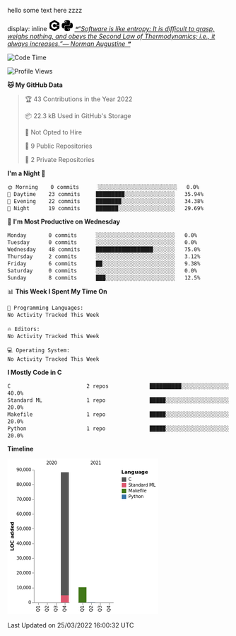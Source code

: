 hello some text here zzzz

<t>
 display: inline
<img width="5%" height="5%" src="https://github.com/SHARKKK7/SHARKKK7/blob/main/src/cplusplus.svg">
<img width="5%" height="5%" src="https://github.com/SHARKKK7/SHARKKK7/blob/main/src/python.svg">
</t>

<a href='https://github.com/marketplace/actions/quote-readme'>
<!--STARTS_HERE_QUOTE_README-->
<i>❝“Software is like entropy: It is difficult to grasp, weighs nothing, and obeys the Second Law of Thermodynamics; i.e., it always increases.”— Norman Augustine   ❞</i>
<!--ENDS_HERE_QUOTE_README-->
</a>

<!--START_SECTION:waka-->
![Code Time](http://img.shields.io/badge/Code%20Time-3%20mins-blue)

![Profile Views](http://img.shields.io/badge/Profile%20Views-482-blue)

**🐱 My GitHub Data** 

> 🏆 43 Contributions in the Year 2022
 > 
> 📦 22.3 kB Used in GitHub's Storage 
 > 
> 🚫 Not Opted to Hire
 > 
> 📜 9 Public Repositories 
 > 
> 🔑 2 Private Repositories  
 > 
**I'm a Night 🦉** 

```text
🌞 Morning    0 commits      ░░░░░░░░░░░░░░░░░░░░░░░░░   0.0% 
🌆 Daytime    23 commits     █████████░░░░░░░░░░░░░░░░   35.94% 
🌃 Evening    22 commits     ████████░░░░░░░░░░░░░░░░░   34.38% 
🌙 Night      19 commits     ███████░░░░░░░░░░░░░░░░░░   29.69%

```
📅 **I'm Most Productive on Wednesday** 

```text
Monday       0 commits      ░░░░░░░░░░░░░░░░░░░░░░░░░   0.0% 
Tuesday      0 commits      ░░░░░░░░░░░░░░░░░░░░░░░░░   0.0% 
Wednesday    48 commits     ██████████████████░░░░░░░   75.0% 
Thursday     2 commits      ░░░░░░░░░░░░░░░░░░░░░░░░░   3.12% 
Friday       6 commits      ██░░░░░░░░░░░░░░░░░░░░░░░   9.38% 
Saturday     0 commits      ░░░░░░░░░░░░░░░░░░░░░░░░░   0.0% 
Sunday       8 commits      ███░░░░░░░░░░░░░░░░░░░░░░   12.5%

```


📊 **This Week I Spent My Time On** 

```text
💬 Programming Languages: 
No Activity Tracked This Week

🔥 Editors: 
No Activity Tracked This Week

💻 Operating System: 
No Activity Tracked This Week

```

**I Mostly Code in C** 

```text
C                        2 repos             ██████████░░░░░░░░░░░░░░░   40.0% 
Standard ML              1 repo              █████░░░░░░░░░░░░░░░░░░░░   20.0% 
Makefile                 1 repo              █████░░░░░░░░░░░░░░░░░░░░   20.0% 
Python                   1 repo              █████░░░░░░░░░░░░░░░░░░░░   20.0%

```


**Timeline**

![Chart not found](https://raw.githubusercontent.com/SHARKKK7/SHARKKK7/main/charts/bar_graph.png) 


 Last Updated on 25/03/2022 16:00:32 UTC
<!--END_SECTION:waka-->
